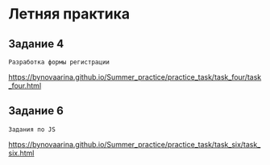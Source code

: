 # Летняя практика

## Задание 4
```
Разработка формы регистрации
```
https://bynovaarina.github.io/Summer_practice/practice_task/task_four/task_four.html

## Задание 6
```
Задания по JS
```
https://bynovaarina.github.io/Summer_practice/practice_task/task_six/task_six.html


